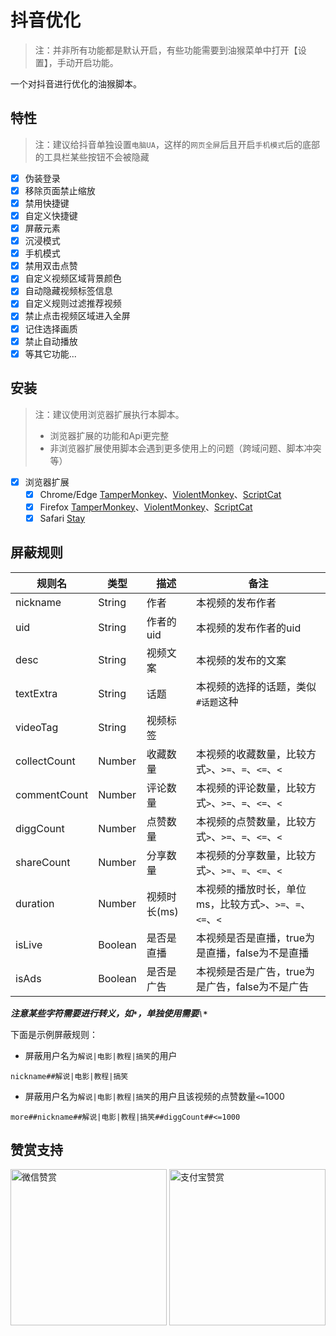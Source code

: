 # 抖音优化

> 注：并非所有功能都是默认开启，有些功能需要到油猴菜单中打开【设置】，手动开启功能。
>

一个对抖音进行优化的油猴脚本。

## 特性

> 注：建议给抖音单独设置`电脑UA`，这样的`网页全屏`后且开启`手机模式`后的底部的工具栏某些按钮不会被隐藏
>

- [x] 伪装登录
- [x] 移除页面禁止缩放
- [x] 禁用快捷键
- [x] 自定义快捷键
- [x] 屏蔽元素
- [x] 沉浸模式
- [x] 手机模式
- [x] 禁用双击点赞
- [x] 自定义视频区域背景颜色
- [x] 自动隐藏视频标签信息
- [x] 自定义规则过滤推荐视频
- [x] 禁止点击视频区域进入全屏
- [x] 记住选择画质
- [x] 禁止自动播放
- [x] 等其它功能...

## 安装

> 注：建议使用浏览器扩展执行本脚本。
>
> - 浏览器扩展的功能和Api更完整
> - 非浏览器扩展使用脚本会遇到更多使用上的问题（跨域问题、脚本冲突等）
>

- [x] 浏览器扩展
  - [x] Chrome/Edge [TamperMonkey](https://microsoftedge.microsoft.com/addons/detail/%E7%AF%A1%E6%94%B9%E7%8C%B4/iikmkjmpaadaobahmlepeloendndfphd?hl=zh-CN)、[ViolentMonkey](https://microsoftedge.microsoft.com/addons/detail/%E6%9A%B4%E5%8A%9B%E7%8C%B4/eeagobfjdenkkddmbclomhiblgggliao?hl=zh-CN)、[ScriptCat](https://microsoftedge.microsoft.com/addons/detail/%E8%84%9A%E6%9C%AC%E7%8C%AB/liilgpjgabokdklappibcjfablkpcekh?hl=zh-CN)
  - [x] Firefox [TamperMonkey](https://addons.mozilla.org/zh-CN/firefox/addon/tampermonkey/)、[ViolentMonkey](https://addons.mozilla.org/zh-CN/firefox/addon/violentmonkey/)、[ScriptCat](https://addons.mozilla.org/zh-CN/firefox/addon/scriptcat/)
  - [x] Safari [Stay](https://apps.apple.com/cn/app/stay-for-safari-%E6%B5%8F%E8%A7%88%E5%99%A8%E4%BC%B4%E4%BE%A3/id1591620171)

## 屏蔽规则

| 规则名       | 类型    | 描述         | 备注                                                        |
| ------------ | ------- | ------------ | ----------------------------------------------------------- |
| nickname     | String  | 作者         | 本视频的发布作者                                            |
| uid          | String  | 作者的uid    | 本视频的发布作者的uid                                       |
| desc         | String  | 视频文案     | 本视频的发布的文案                                          |
| textExtra    | String  | 话题         | 本视频的选择的话题，类似`#话题`这种                         |
| videoTag     | String  | 视频标签     |                                                             |
| collectCount | Number  | 收藏数量     | 本视频的收藏数量，比较方式`>`、`>=`、`=`、`<=`、`<`         |
| commentCount | Number  | 评论数量     | 本视频的评论数量，比较方式`>`、`>=`、`=`、`<=`、`<`         |
| diggCount    | Number  | 点赞数量     | 本视频的点赞数量，比较方式`>`、`>=`、`=`、`<=`、`<`         |
| shareCount   | Number  | 分享数量     | 本视频的分享数量，比较方式`>`、`>=`、`=`、`<=`、`<`         |
| duration     | Number  | 视频时长(ms) | 本视频的播放时长，单位ms，比较方式`>`、`>=`、`=`、`<=`、`<` |
| isLive       | Boolean | 是否是直播   | 本视频是否是直播，true为是直播，false为不是直播             |
| isAds        | Boolean | 是否是广告   | 本视频是否是广告，true为是广告，false为不是广告             |

***注意某些字符需要进行转义，如`*`，单独使用需要`\*`***

下面是示例屏蔽规则：

- 屏蔽用户名为`解说|电影|教程|搞笑`的用户

```text
nickname##解说|电影|教程|搞笑
```

- 屏蔽用户名为`解说|电影|教程|搞笑`的用户且该视频的点赞数量`<=`1000

```text
more##nickname##解说|电影|教程|搞笑##diggCount##<=1000
```

## 赞赏支持

<img src="https://fastly.jsdelivr.net/gh/WhiteSevs/TamperMonkeyScript/asset/img/wx_zsm.png" alt="微信赞赏" width="250" height="250">
<img src="https://fastly.jsdelivr.net/gh/WhiteSevs/TamperMonkeyScript/asset/img/zfb_skm.png" alt="支付宝赞赏" width="250" height="250">
